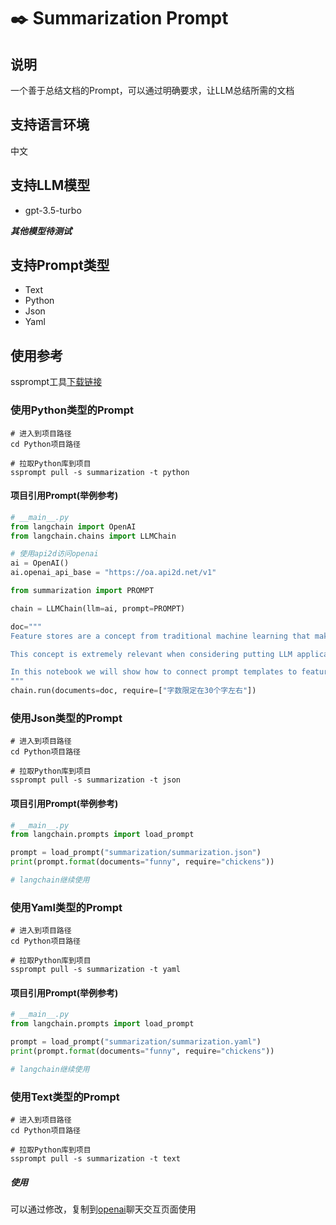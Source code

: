 # ✒️ Summarization Prompt

## 说明

一个善于总结文档的Prompt，可以通过明确要求，让LLM总结所需的文档

## 支持语言环境

中文

## 支持LLM模型

* gpt-3.5-turbo

***其他模型待测试***
## 支持Prompt类型
* Text
* Python
* Json
* Yaml

## 使用参考
ssprompt工具[下载链接](https://github.com/ptonlix/ssprompt)

### 使用Python类型的Prompt

```shell
# 进入到项目路径
cd Python项目路径

# 拉取Python库到项目
ssprompt pull -s summarization -t python

```
####  项目引用Prompt(举例参考)
```python
# __main__.py
from langchain import OpenAI
from langchain.chains import LLMChain

# 使用api2d访问openai
ai = OpenAI()
ai.openai_api_base = "https://oa.api2d.net/v1" 

from summarization import PROMPT

chain = LLMChain(llm=ai, prompt=PROMPT)

doc="""
Feature stores are a concept from traditional machine learning that make sure data fed into models is up-to-date and relevant. For more on this, see here.

This concept is extremely relevant when considering putting LLM applications in production. In order to personalize LLM applications, you may want to combine LLMs with up-to-date information about particular users. Feature stores can be a great way to keep that data fresh, and LangChain provides an easy way to combine that data with LLMs.

In this notebook we will show how to connect prompt templates to feature stores. The basic idea is to call a feature store from inside a prompt template to retrieve values that are then formatted into the prompt.
"""
chain.run(documents=doc, require=["字数限定在30个字左右"])
```
### 使用Json类型的Prompt

```shell
# 进入到项目路径
cd Python项目路径

# 拉取Python库到项目
ssprompt pull -s summarization -t json
```
####  项目引用Prompt(举例参考)
```python
# __main__.py
from langchain.prompts import load_prompt

prompt = load_prompt("summarization/summarization.json")
print(prompt.format(documents="funny", require="chickens"))

# langchain继续使用
```

### 使用Yaml类型的Prompt

```shell
# 进入到项目路径
cd Python项目路径

# 拉取Python库到项目
ssprompt pull -s summarization -t yaml
```
####  项目引用Prompt(举例参考)
```python
# __main__.py
from langchain.prompts import load_prompt

prompt = load_prompt("summarization/summarization.yaml")
print(prompt.format(documents="funny", require="chickens"))

# langchain继续使用
```

### 使用Text类型的Prompt

```shell
# 进入到项目路径
cd Python项目路径

# 拉取Python库到项目
ssprompt pull -s summarization -t text
```
##### 使用

可以通过修改，复制到[openai](http://chat.openai.com)聊天交互页面使用

